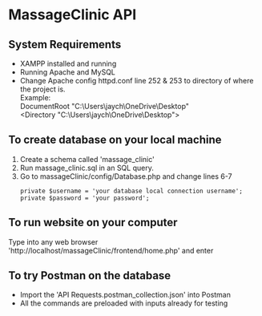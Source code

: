 # MassageClinic API

## System Requirements
* XAMPP installed and running  
* Running Apache and MySQL  
* Change Apache config httpd.conf line 252 & 253 to directory of where the project is.  
Example:  
    DocumentRoot "C:\Users\jaych\OneDrive\Desktop"  
    <Directory "C:\Users\jaych\OneDrive\Desktop">  

## To create database on your local machine
1) Create a schema called 'massage_clinic'   
2) Run massage_clinic.sql in an SQL query.  
3) Go to massageClinic/config/Database.php and change lines 6-7  
    ```
    private $username = 'your database local connection username';  
    private $password = 'your password';  
    ```
    
## To run website on your computer
Type into any web browser 'http://localhost/massageClinic/frontend/home.php' and enter  

## To try Postman on the database
* Import the 'API Requests.postman_collection.json' into Postman  
* All the commands are preloaded with inputs already for testing  
